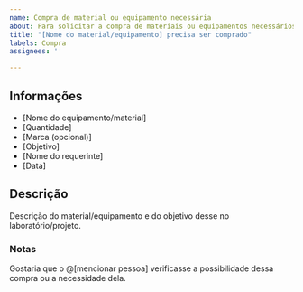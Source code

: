 ```yaml
---
name: Compra de material ou equipamento necessária
about: Para solicitar a compra de materiais ou equipamentos necessários
title: "[Nome do material/equipamento] precisa ser comprado"
labels: Compra
assignees: ''

---
```


## Informações
- [Nome do equipamento/material]
- [Quantidade]
- [Marca (opcional)]
- [Objetivo]
- [Nome do requerinte]
- [Data]

## Descrição
Descrição do material/equipamento e do objetivo desse no laboratório/projeto.

### Notas
Gostaria que o @[mencionar pessoa] verificasse a possibilidade dessa compra ou a necessidade dela.
